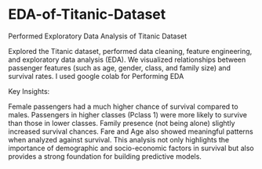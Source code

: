 # EDA-of-Titanic-Dataset
Performed Exploratory Data Analysis of Titanic Dataset

Explored the Titanic dataset, performed data cleaning, feature engineering, and exploratory data analysis (EDA). We visualized relationships between passenger features (such as age, gender, class, and family size) and survival rates. I used google colab for Performing EDA

Key Insights:

Female passengers had a much higher chance of survival compared to males.
Passengers in higher classes (Pclass 1) were more likely to survive than those in lower classes.
Family presence (not being alone) slightly increased survival chances.
Fare and Age also showed meaningful patterns when analyzed against survival.
This analysis not only highlights the importance of demographic and socio-economic factors in survival but also provides a strong foundation for building predictive models.

